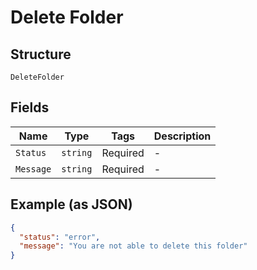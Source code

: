 
# Delete Folder

## Structure

`DeleteFolder`

## Fields

| Name | Type | Tags | Description |
|  --- | --- | --- | --- |
| `Status` | `string` | Required | - |
| `Message` | `string` | Required | - |

## Example (as JSON)

```json
{
  "status": "error",
  "message": "You are not able to delete this folder"
}
```

